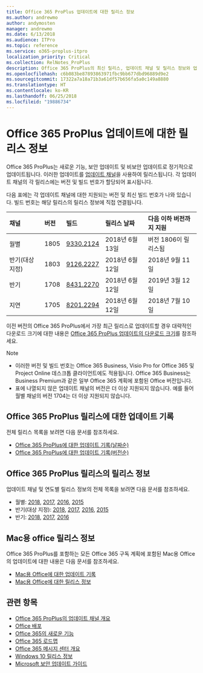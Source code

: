 ```yaml
---
title: Office 365 ProPlus 업데이트에 대한 릴리스 정보
ms.author: andrewmo
author: andymosten
manager: andrewmo
ms.date: 6/13/2018
ms.audience: ITPro
ms.topic: reference
ms.service: o365-proplus-itpro
localization_priority: Critical
ms.collection: RelNotes_ProPlus
description: Office 365 ProPlus의 최신 릴리스, 업데이트 채널 및 릴리스 정보와 업데이트 기록에 대한 링크 목록을 IT 전문가에게 제공합니다.
ms.openlocfilehash: c6b083be87893863971fbc9bb677dbd96889d9e2
ms.sourcegitcommit: 17322a7a18a71b3a61df57b656fa5a0c149a8880
ms.translationtype: HT
ms.contentlocale: ko-KR
ms.lasthandoff: 06/25/2018
ms.locfileid: "19886734"
---
```

# <a name="release-information-for-updates-to-office-365-proplus"></a>Office 365 ProPlus 업데이트에 대한 릴리스 정보

Office 365 ProPlus는 새로운 기능, 보안 업데이트 및 비보안 업데이트로 정기적으로 업데이트됩니다. 이러한 업데이트를 [업데이트 채널](https://docs.microsoft.com/deployoffice/overview-of-update-channels-for-office-365-proplus)을 사용하여 릴리스됩니다. 각 업데이트 채널의 각 릴리스에는 버전 및 빌드 번호가 할당되어 표시됩니다. 

다음 표에는 각 업데이트 채널에 대한 지원되는 버전 및 최신 빌드 번호가 나와 있습니다. 빌드 번호는 해당 릴리스의 릴리스 정보에 직접 연결됩니다. 

  
|**채널**|**버전**|**빌드**|**릴리스 날짜**|**다음 이하 버전까지 지원**|
|:-----|:-----|:-----|:-----|:-----|
|월별  <br/> |1805  <br/> |[9330.2124](monthly-channel-2018.md#version-1805-june-13)  <br/> | 2018년 6월 13일  <br/> |버전 1806이 릴리스됨 <br/>|
|반기(대상 지정)  <br/> |1803  <br/> |[9126.2227](semi-annual-channel-targeted-2018.md#version-1803-june-12)  <br/> | 2018년 6월 12일  <br/> |2018년 9월 11일 <br/>|
|반기 <br/> |1708  <br/> | [8431.2270](semi-annual-channel-2018.md#version-1708-june-12) <br/> |2018년 6월 12일  <br/> |2019년 3월 12일 <br/>|
|지연 <br/> |1705  <br/> |[8201.2294](semi-annual-channel-2018.md#version-1705-june-12)  <br/> | 2018년 6월 12일  <br/> |2018년 7월 10일 <br/>|

이전 버전의 Office 365 ProPlus에서 가장 최근 릴리스로 업데이트할 경우 대략적인 다운로드 크기에 대한 내용은 [Office 365 ProPlus 업데이트의 다운로드 크기](download-sizes-office365-proplus-updates.md)를 참조하세요.

> [!NOTE]
> - 이러한 버전 및 빌드 번호는 Office 365 Business, Visio Pro for Office 365 및 Project Online 데스크톱 클라이언트에도 적용됩니다. Office 365 Business는 Business Premium과 같은 일부 Office 365 계획에 포함된 Office 버전입니다.
> - 표에 나열되지 않은 업데이트 채널의 버전은 더 이상 지원되지 않습니다. 예를 들어 월별 채널의 버전 1704는 더 이상 지원되지 않습니다. 


## <a name="update-history-for-office-365-proplus-releases"></a>Office 365 ProPlus 릴리스에 대한 업데이트 기록

전체 릴리스 목록을 보려면 다음 문서를 참조하세요.
 - [Office 365 ProPlus에 대한 업데이트 기록(날짜순)](update-history-office365-proplus-by-date.md)
 - [Office 365 ProPlus에 대한 업데이트 기록(버전순)](update-history-office365-proplus-by-version.md)

## <a name="release-notes-for-office-365-proplus-releases"></a>Office 365 ProPlus 릴리스의 릴리스 정보

업데이트 채널 및 연도별 릴리스 정보의 전체 목록을 보려면 다음 문서를 참조하세요.
 - 월별: [2018](monthly-channel-2018.md), [2017](monthly-channel-2017.md), [2016](monthly-channel-2016.md), [2015](monthly-channel-2015.md)
 - 반기(대상 지정): [2018](semi-annual-channel-targeted-2018.md), [2017](semi-annual-channel-targeted-2017.md), [2016](semi-annual-channel-targeted-2016.md), [2015](semi-annual-channel-targeted-2015.md)
 - 반기: [2018](semi-annual-channel-2018.md), [2017](semi-annual-channel-2017.md), [2016](semi-annual-channel-2016.md)

## <a name="office-for-mac-release-information"></a>Mac용 office 릴리스 정보

Office 365 ProPlus를 포함하는 모든 Office 365 구독 계획에 포함된 Mac용 Office의 업데이트에 대한 내용은 다음 문서를 참조하세요.
 - [Mac용 Office에 대한 업데이트 기록](update-history-office-for-mac.md)
 - [Mac용 Office에 대한 릴리스 정보](release-notes-office-for-mac.md)


## <a name="related-topics"></a>관련 항목

- [Office 365 ProPlus의 업데이트 채널 개요](https://docs.microsoft.com/deployoffice/overview-of-update-channels-for-office-365-proplus)
- [Office 배포](https://docs.microsoft.com/deployoffice/)
- [Office 365의 새로운 기능](https://support.office.com/article/95c8d81d-08ba-42c1-914f-bca4603e1426)
- [Office 365 로드맵](https://products.office.com/business/office-365-roadmap)
- [Office 365 메시지 센터 개요](https://support.office.com/article/38fb3333-bfcc-4340-a37b-deda509c2093)
- [Windows 10 릴리스 정보](https://www.microsoft.com/itpro/windows-10/release-information)
- [Microsoft 보안 업데이트 가이드](https://portal.msrc.microsoft.com/)
